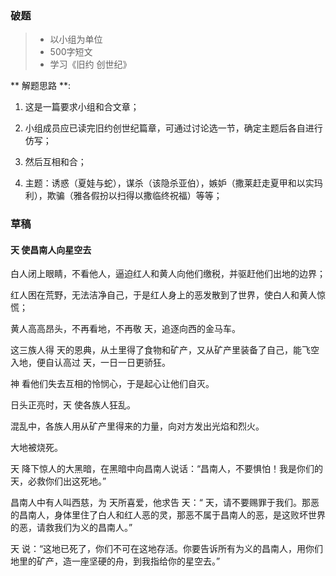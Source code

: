 ### 破题

> + 以小组为单位
> + 500字短文
> + 学习《旧约 创世纪》

** 解题思路 **:
1. 这是一篇要求小组和合文章；

2. 小组成员应已读完旧约创世纪篇章，可通过讨论选一节，确定主题后各自进行仿写；

3. 然后互相和合；

4. 主题：诱惑（夏娃与蛇），谋杀（该隐杀亚伯），嫉妒（撒莱赶走夏甲和以实玛利），欺骗（雅各假扮以扫得以撒临终祝福）等等；

### 草稿

#### 天 使昌南人向星空去

白人闭上眼睛，不看他人，逼迫红人和黄人向他们缴税，并驱赶他们出地的边界；

红人困在荒野，无法洁净自己，于是红人身上的恶发散到了世界，使白人和黄人惊慌；

黄人高高昂头，不再看地，不再敬 天，追逐向西的金马车。

这三族人得 天的恩典，从土里得了食物和矿产，又从矿产里装备了自己，能飞空入地，便自认高过 天，一日一日更骄狂。

神 看他们失去互相的怜悯心，于是起心让他们自灭。

日头正亮时，天 使各族人狂乱。

混乱中，各族人用从矿产里得来的力量，向对方发出光焰和烈火。

大地被烧死。

天 降下惊人的大黑暗，在黑暗中向昌南人说话：“昌南人，不要惧怕！我是你们的 天，必救你们出这死地。”

昌南人中有人叫西慈，为 天所喜爱，他求告 天：“ 天，请不要赐罪于我们。那恶的昌南人，身体里住了白人和红人恶的灵，那恶不属于昌南人的恶，是这败坏世界的恶，请救我们为义的昌南人。”

天 说：“这地已死了，你们不可在这地存活。你要告诉所有为义的昌南人，用你们地里的矿产，造一座坚硬的舟，到我指给你的星空去。”


